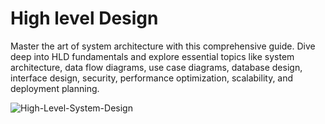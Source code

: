 # High level Design
Master the art of system architecture with this comprehensive guide. Dive deep into HLD fundamentals and explore essential topics like system architecture, data flow diagrams, use case diagrams, database design, interface design, security, performance optimization, scalability, and deployment planning.

![High-Level-System-Design](https://socialify.git.ci/shahzaneer/High-Level-System-Design/image?description=1&font=KoHo&forks=1&issues=1&language=1&name=1&owner=1&pattern=Circuit%20Board&pulls=1&stargazers=1&theme=Dark)
